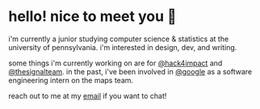 # hello! nice to meet you 🍊

i'm currently a junior studying computer science & statistics at the university of pennsylvania. i'm interested in design, dev, and writing.

some things i'm currently working on are for [@hack4impact](http://github.com/hack4impactpenn) and [@thesignalteam](http://github.com/thesignalteam). in the past, i've been involved in [@google](http://github.com/google) as a software engineering intern on the maps team.

reach out to me at my [email](mailto:caroldotli@gmail.com) if you want to chat! 
<!--
**caroljli/caroljli** is a ✨ _special_ ✨ repository because its `README.md` (this file) appears on your GitHub profile.

Here are some ideas to get you started:

- 🔭 I’m currently working on ...
- 🌱 I’m currently learning ...
- 👯 I’m looking to collaborate on ...
- 🤔 I’m looking for help with ...
- 💬 Ask me about ...
- 📫 How to reach me: ...
- 😄 Pronouns: ...
- ⚡ Fun fact: ...
-->
